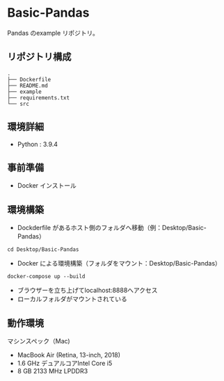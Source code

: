 # Basic-Pandas

Pandas のexample リポジトリ。


## リポジトリ構成
```
.
├── Dockerfile
├── README.md
├── example
├── requirements.txt
└── src
```

## 環境詳細

- Python : 3.9.4


## 事前準備

- Docker インストール


## 環境構築

* Dockderfile があるホスト側のフォルダへ移動（例：Desktop/Basic-Pandas）
```
cd Desktop/Basic-Pandas
```

* Docker による環境構築（フォルダをマウント：Desktop/Basic-Pandas）
```
docker-compose up --build
```

* ブラウザーを立ち上げてlocalhost:8888へアクセス
* ローカルフォルダがマウントされている


## 動作環境
マシンスペック（Mac)
- MacBook Air (Retina, 13-inch, 2018)
- 1.6 GHz デュアルコアIntel Core i5
- 8 GB 2133 MHz LPDDR3
